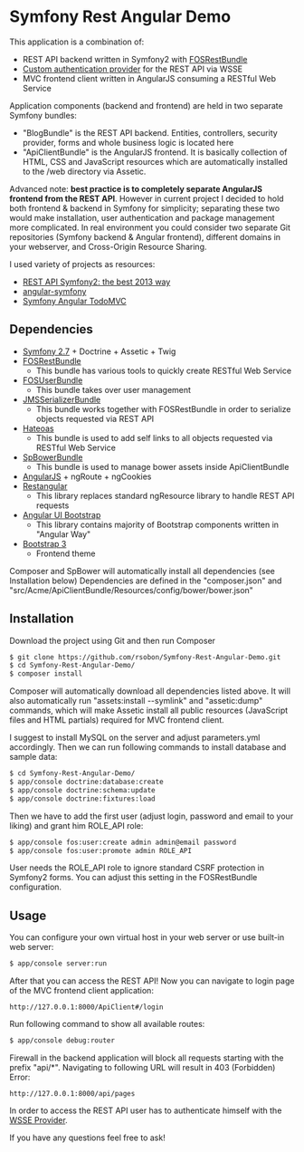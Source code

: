 Symfony Rest Angular Demo
========================

This application is a combination of:
  * REST API backend written in Symfony2 with [FOSRestBundle](https://github.com/FriendsOfSymfony/FOSRestBundle)
  * [Custom authentication provider](http://symfony.com/doc/current/cookbook/security/custom_authentication_provider.html) for the REST API via WSSE
  * MVC frontend client written in AngularJS consuming a RESTful Web Service

Application components (backend and frontend) are held in two separate Symfony bundles:
  * "BlogBundle" is the REST API backend. Entities, controllers, security provider, forms and whole business logic is located here
  * "ApiClientBundle" is the AngularJS frontend. It is basically collection of HTML, CSS and JavaScript resources which are automatically installed to the /web directory via Assetic.

Advanced note: **best practice is to completely separate AngularJS frontend from the REST API**. However in current project I decided to hold both frontend & backend in Symfony for simplicity; separating these two would make installation, user authentication and package management more complicated. In real environment you could consider two separate Git repositories (Symfony backend & Angular frontend), different domains in your webserver, and Cross-Origin Resource Sharing.

I used variety of projects as resources:
  * [REST API Symfony2: the best 2013 way](https://github.com/liuggio/symfony2-rest-api-the-best-2013-way/)
  * [angular-symfony](https://github.com/FlyersWeb/angular-symfony)
  * [Symfony Angular TodoMVC](https://github.com/bayne/symfony-angular-todomvc#symfony-angular-todomvc-)

Dependencies
------------

  * [Symfony 2.7](http://symfony.com/) + Doctrine + Assetic + Twig
  *	[FOSRestBundle](https://github.com/FriendsOfSymfony/FOSRestBundle)
  	* This bundle has various tools to quickly create RESTful Web Service
  *	[FOSUserBundle](https://github.com/FriendsOfSymfony/FOSUserBundle)
  	* This bundle takes over user management
  * [JMSSerializerBundle](https://github.com/schmittjoh/JMSSerializerBundle)
  	* This bundle works together with FOSRestBundle in order to serialize objects requested via REST API
  * [Hateoas](https://github.com/willdurand/Hateoas)
  	* This bundle is used to add self links to all objects requested via RESTful Web Service
  * [SpBowerBundle](https://github.com/Spea/SpBowerBundle/)
  	* This bundle is used to manage bower assets inside ApiClientBundle
  * [AngularJS](https://angularjs.org/) + ngRoute + ngCookies
  * [Restangular](https://github.com/mgonto/restangular)
  	* This library replaces standard ngResource library to handle REST API requests
  * [Angular UI Bootstrap](https://github.com/angular-ui/bootstrap)
  	* This library contains majority of Bootstrap components written in "Angular Way"
  * [Bootstrap 3](http://getbootstrap.com/)
  	* Frontend theme

Composer and SpBower will automatically install all dependencies (see Installation below)
Dependencies are defined in the "composer.json" and "src/Acme/ApiClientBundle/Resources/config/bower/bower.json"

Installation
------------

Download the project using Git and then run Composer

```bash
$ git clone https://github.com/rsobon/Symfony-Rest-Angular-Demo.git
$ cd Symfony-Rest-Angular-Demo/
$ composer install
```

Composer will automatically download all dependencies listed above.
It will also automatically run "assets:install --symlink" and "assetic:dump" commands, which will make Assetic install all public resources (JavaScript files and HTML partials) required for MVC frontend client.

I suggest to install MySQL on the server and adjust parameters.yml accordingly. Then we can run following commands to install database and sample data:

```bash
$ cd Symfony-Rest-Angular-Demo/
$ app/console doctrine:database:create
$ app/console doctrine:schema:update
$ app/console doctrine:fixtures:load
```

Then we have to add the first user (adjust login, password and email to your liking) and grant him ROLE_API role:

```bash
$ app/console fos:user:create admin admin@email password
$ app/console fos:user:promote admin ROLE_API
```

User needs the ROLE_API role to ignore standard CSRF protection in Symfony2 forms. You can adjust this setting in the FOSRestBundle configuration.

Usage
-----

You can configure your own virtual host in your web server or use built-in web server:

```bash
$ app/console server:run
```

After that you can access the REST API!
Now you can navigate to login page of the MVC frontend client application:

```
http://127.0.0.1:8000/ApiClient#/login
```

Run following command to show all available routes:

```bash
$ app/console debug:router
```

Firewall in the backend application will block all requests starting with the prefix "api/*". Navigating to following URL will result in 403 (Forbidden) Error:
```
http://127.0.0.1:8000/api/pages
```

In order to access the REST API user has to authenticate himself with the [WSSE Provider](http://obtao.com/blog/2013/06/configure-wsse-on-symfony-with-fosrestbundle).

If you have any questions feel free to ask!
